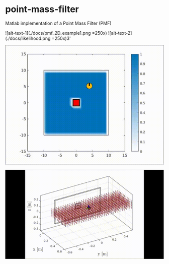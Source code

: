 # point-mass-filter
Matlab implementation of a Point Mass Filter (PMF)


![alt-text-1](./docs/pmf_2D_example1.png =250x) ![alt-text-2](./docs/likelihood.png =250x)3'



![2D PMF](./docs/blue_search.gif)


![3D_PMF](./docs/search_1_side.gif)
